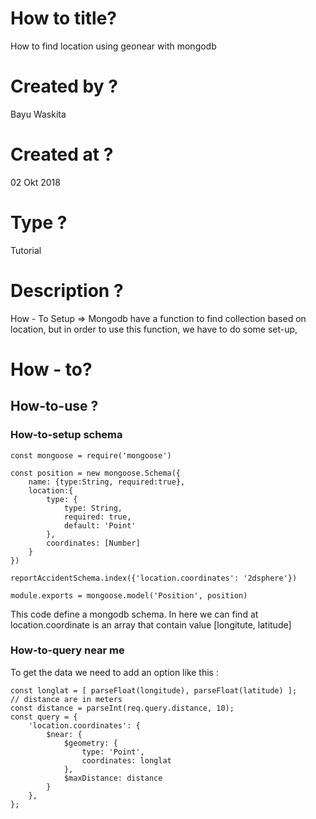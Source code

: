 # How to title?

How to find location using geonear with mongodb

# Created by ?

Bayu Waskita

# Created at ?

02 Okt 2018

# Type ? 

Tutorial

# Description ?

How - To Setup => Mongodb have a function to find collection based on location,
but in order to use this function, we have to do some set-up, 

# How - to?

## How-to-use ?

### How-to-setup schema

```JS
const mongoose = require('mongoose')

const position = new mongoose.Schema({
    name: {type:String, required:true},
    location:{
        type: {
            type: String,
            required: true,
            default: 'Point'
        },
        coordinates: [Number]
    }
})

reportAccidentSchema.index({'location.coordinates': '2dsphere'})

module.exports = mongoose.model('Position', position)
```

This code define a mongodb schema. In here we can find at location.coordinate 
is an array that contain value [longitute, latitude]

### How-to-query near me

To get the data we need to add an option like this : 

```
const longlat = [ parseFloat(longitude), parseFloat(latitude) ];
// distance are in meters
const distance = parseInt(req.query.distance, 10);
const query = {
    'location.coordinates': {
        $near: {
            $geometry: {
                type: 'Point',
                coordinates: longlat
            },
            $maxDistance: distance
        }
    },
};
```